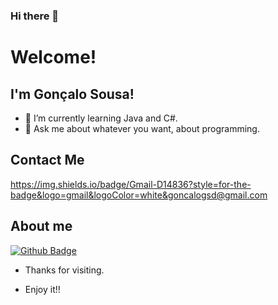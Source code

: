 ### Hi there 👋

# Welcome!

## I'm Gonçalo Sousa!


- 🌱 I’m currently learning Java and C#.
- 💬 Ask me about whatever you want, about programming.
## Contact Me
https://img.shields.io/badge/Gmail-D14836?style=for-the-badge&logo=gmail&logoColor=white&goncalogsd@gmail.com

## About me

[![Github Badge](https://img.shields.io/badge/-Github-000?style=flat-square&logo=Github&logoColor=white&link=https://github.com/Mastergs95)](https://github.com/Mastergs95)





- Thanks for visiting.

- Enjoy it!!
